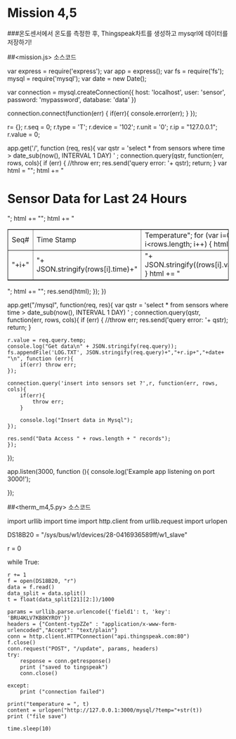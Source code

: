 Mission 4,5
===========
###온도센서에서 온도를 측정한 후, Thingspeak차트를 생성하고 mysqrl에 데이터를 저장하기!


##<mission.js> 소스코드


var express = require('express');
var app = express();
var fs = require('fs');
mysql = require('mysql');
var date = new Date();

var connection =  mysql.createConnection({
	host: 'localhost',
	user: 'sensor',
	password: 'mypassword',
	database: 'data'
})

connection.connect(function(err) {
	if(err){
		console.error(err);
	}
});

r= {};
r.seq = 0;
r.type = 'T';
r.device = '102';
r.unit = '0';
r.ip = "127.0.0.1";
r.value = 0;

app.get('/', function (req, res){
    var qstr = 'select * from sensors where time > date_sub(now(), INTERVAL 1 DAY) ' ;
	connection.query(qstr, function(err, rows, cols){
		if (err) {
			//throw err;
			res.send('query error: '+ qstr);
			return;
		}
		var html = "<!doctype html><html><body>";
		  html += "<H1> Sensor Data for Last 24 Hours</H1>";
		  html += "<table border=1 cellpadding=3 cellspacing=0>";
		  html += "<tr><td>Seq#<td>Time Stamp<td>Temperature";
		  for (var i=0; i<rows.length; i++) {
		  	html += "<tr><td>"+i+"<td>"+ JSON.stringify(rows[i].time)+"<td>"+ JSON.stringify((rows[i].value));
		 }
		  html += "</table>";
		  html += "</body></html>";
		  res.send(html);
	});
})

app.get("/mysql", function(req, res){
    var qstr = 'select * from sensors where time > date_sub(now(), INTERVAL 1 DAY) ' ;
	connection.query(qstr, function(err, rows, cols){
		if (err) {
			//throw err;
			res.send('query error: '+ qstr);
			return;
		}

	r.value = req.query.temp;
	console.log("Get data\n" + JSON.stringify(req.query));
	fs.appendFile('LOG.TXT', JSON.stringify(req.query)+","+r.ip+","+date+ "\n", function (err){
		if(err) throw err;
	});

    connection.query('insert into sensors set ?',r, function(err, rows, cols){
		if(err){
		    throw err;
		}

		console.log("Insert data in Mysql");
	});

	res.send("Data Access " + rows.length + " records");
	});

});

app.listen(3000, function (){
	console.log('Example app listening on port 3000!');

});


##<therm_m4,5.py> 소스코드


import urllib
import time
import http.client
from urllib.request import urlopen

DS18B20 = "/sys/bus/w1/devices/28-0416936589ff/w1_slave"

r = 0

while True:

	r += 1
	f = open(DS18B20, "r")
	data = f.read()
	data_split = data.split()
	t = float(data_split[21][2:])/1000

	params = urllib.parse.urlencode({'field1': t, 'key': 'BRU4KLV7KB8KYROY'})
	headers = {"Content-typZZe" : "application/x-www-form-urlencoded","Accept": "text/plain"}
	conn = http.client.HTTPConnection("api.thingspeak.com:80")
	f.close()
	conn.request("POST", "/update", params, headers)
	try:
		response = conn.getresponse()
		print ("saved to tingspeak")
		conn.close()

	except:
		print ("connection failed")

	print("temperature = ", t)
	content = urlopen("http://127.0.0.1:3000/mysql/?temp="+str(t))
	print ("file save")

	time.sleep(10)

